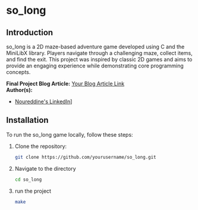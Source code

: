 # so_long

## Introduction
so_long is a 2D maze-based adventure game developed using C and the MiniLibX library.
Players navigate through a challenging maze, collect items, and find the exit.
This project was inspired by classic 2D games and aims to provide an engaging experience while demonstrating core programming concepts.

**Final Project Blog Article:** [Your Blog Article Link](#)  
**Author(s):**  
- [Noureddine's LinkedIn](https://www.linkedin.com/in/ettalha0x)]
## Installation
To run the so_long game locally, follow these steps:

1. Clone the repository:
   ```bash
   git clone https://github.com/yourusername/so_long.git
   ```
2. Navigate to the directory
   ```bash
   cd so_long
   ```
3. run the project
   ```bash
   make
   ```
